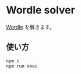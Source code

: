 # Wordle solver

[Wordle](https://www.powerlanguage.co.uk/wordle/) を解きます。

## 使い方

```
npm i
npm run exec
```
